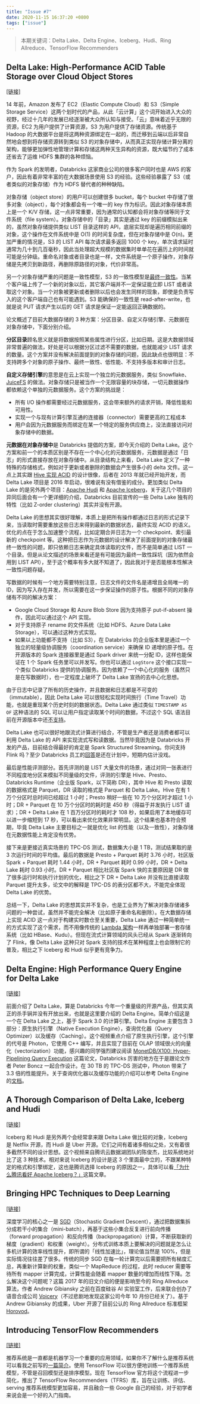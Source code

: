 ```yaml
---
title: "Issue #7"
date: 2020-11-15 16:37:20 +0800
tags: ["issue"]
---
```


> 本期关键词：Delta Lake、Delta Engine、Iceberg、Hudi、Ring Allreduce、TensorFlow Recommenders

<!--truncate-->

## Delta Lake: High-Performance ACID Table Storage over Cloud Object Stores

[[链接]](https://databricks.com/research/delta-lake-high-performance-acid-table-storage-overcloud-object-stores)

14 年前，Amazon 发布了 EC2（Elastic Compute Cloud）和 S3（Simple Storage Service）这两个划时代的产品，从此「云计算」这个词开始进入大众的视野，经过十几年的发展已经逐渐被大众所认知与接受。「云」意味着近乎无限的资源，EC2 为用户提供了计算资源，S3 为用户提供了存储资源。传统基于 Hadoop 的大数据平台是将这两种资源绑定在一起的，而迁移到云端以后非常自然地会想到将存储资源转到类似 S3 的对象存储中，从而真正实现存储计算分离的架构，能够更加弹性地管理计算和存储这两种天生异构的资源，既大幅节约了成本还省去了运维 HDFS 集群的各种烦恼。

作为 Spark 的发明者，Databricks 这家商业公司的很多客户同时也是 AWS 的客户，因此有着非常丰富的在大数据场景使用 S3 的经验。这些经验暴露了 S3（或者类似的对象存储）作为 HDFS 替代者的种种缺陷。

对象存储（object store）的用户可以创建很多 bucket，每个 bucket 中存储了很多对象（object），每个对象都会有一个唯一的 key 作为标识。因此对象存储本质上是一个 K/V 存储，这一点非常重要，因为通常的认知都会将对象存储等同于文件系统（file system）。对象存储中的「目录」其实是通过 key 的前缀模拟出来的，虽然对象存储提供类似 LIST 目录这样的 API，底层实现却是遍历相同前缀的对象，这个操作在文件系统中是 O(1) 的时间复杂度，但在对象存储中是 O(n)。更加严重的情况是，S3 的 LIST API 每次请求最多返回 1000 个 key，单次请求延时通常为几十到几百毫秒，因此当处理超大规模的数据集时单单花在遍历上的时间就可能是分钟级。重命名对象或者目录也是一样，文件系统是一个原子操作，对象存储是先拷贝到新路径，再删除原路径的对象，代价非常高。

另一个对象存储严重的问题是一致性模型，S3 的一致性模型是[最终一致性](https://docs.aws.amazon.com/AmazonS3/latest/dev/Introduction.html#ConsistencyModel)。当某个客户端上传了一个新的对象以后，其它客户端并不一定保证能立即 LIST 或者读取这个对象。当一个对象被更新或者删除以后也会发生同样的现象，即使是负责写入的这个客户端自己也有可能遇到。S3 能确保的一致性是 read-after-write，也就是说 PUT 请求产生以后的 GET 请求是保证一定能返回正确数据的。

论文概述了目前大数据存储的 3 种方案：分区目录、自定义存储引擎、元数据在对象存储中，下面分别介绍。

**分区目录**顾名思义就是将数据按照某些属性进行分区，比如日期。这是大数据领域非常普遍的做法，好处是可以根据分区过滤不需要的数据，也就能减少 LIST 请求的数量。这个方案并没有解决前面提到的对象存储的问题，因此缺点也很明显：不支持跨多个对象的原子操作、最终一致性、低性能、不支持多版本和审计日志。

**自定义存储引擎**的意思是在云上实现一个独立的元数据服务，类似 Snowflake、[JuiceFS](https://juicefs.com) 的做法。对象存储只是被当作一个无限容量的块存储，一切元数据操作都依赖这个单独的元数据服务。这个方案的挑战是：

- 所有 I/O 操作都需要经过元数据服务，这会带来额外的请求开销，降低性能和可用性。
- 实现一个与现有计算引擎互通的连接器（connector）需要更高的工程成本
- 用户会因为元数据服务而绑定在某一个特定的服务供应商上，没法直接访问对象存储中的数据。

**元数据在对象存储中**是 Databricks 提倡的方案，即今天介绍的 Delta Lake。这个方案和前一个的本质区别是不存在一个中心化的元数据服务，元数据是通过「日志」的形式直接存放在对象存储中。从目录结构上来看，Delta Lake 定义了一种特殊的存储格式，例如对于更新或者删除的数据会产生很多小的 delta 文件。这一点上其实跟 [Hive 实现 ACID](https://issues.apache.org/jira/browse/HIVE-5317) 的设计很像，后者在 2013 年就已经开始开发，而 Delta Lake 项目是 2016 年启动，很难说有没有借鉴的成分。更加类似 Delta Lake 的是另外两个项目：[Apache Hudi](https://hudi.apache.org) 和 [Apache Iceberg](https://iceberg.apache.org)，关于这几个项目的异同后面会有一个更详细的介绍，Databricks 目前宣传的一些 Delta Lake 独有的特性（比如 Z-order clustering）其实并没有开源。

Delta Lake 的思想其实很好理解，本质上是把所有操作都通过日志的形式记录下来，当读取时需要重放这些日志来得到最新的数据状态，最终实现 ACID 的语义。优化的点在于怎么加速整个流程，比如定期合并日志为一个 checkpoint、索引最新的 checkpoint 等。这种把日志作为元数据的设计解决了前面提到的对象存储最终一致性的问题，即只依赖日志来确定具体读取的文件，而不是简单通过 LIST 一个目录。但是从论文描述的场景来看还是有可能因为最终一致性踩坑（因为依然会用到 LIST API），至于这个概率有多大就不知道了，因此我对于是否能根本性解决一致性问题存疑。

写数据的时候有一个地方需要特别注意，日志文件的文件名是递增且全局唯一的 ID，因为写入存在并发，所以需要在这一步保证操作的原子性。根据不同的对象存储有不同的解决方案：

- Google Cloud Storage 和 Azure Blob Store 因为支持原子 put-if-absent 操作，因此可以通过这个 API 实现。
- 对于支持原子 rename 的文件系统（比如 HDFS、Azure Data Lake Storage），可以通过这种方式实现。
- 如果以上功能都不支持（比如 S3），在 Databricks 的企业版本里是通过一个独立的轻量级协调服务（coordination service）来确保 ID 递增的原子性。在开源版本的 Spark 连接器里是通过 Spark driver 来统一分配 ID，这样也能保证在 1 个 Spark 任务里可以并发写。你也可以通过 `LogStore` 这个接口实现一个类似 Databricks 提供的协调服务。因为依赖了一个中心化的服务（虽然只是在写数据时），也一定程度上破坏了 Delta Lake 宣扬的去中心化思想。

由于日志中记录了所有的历史操作，并且数据和日志都是不可变的（immutable），因此 Delta Lake 可以很轻松实现时间旅行（Time Travel）功能，也就是重现某个历史时刻的数据状态。Delta Lake 通过类似 `TIMESTAMP AS OF` 这种语法的 SQL 可以让用户指定读取某个时间的数据，不过这个 SQL 语法目前在开源版本中还[不支持](https://github.com/delta-io/delta/issues/128)。

Delta Lake 也可以很好地跟流式计算进行结合，不管是生产者还是消费者都可以利用 Delta Lake 的 API 来实现流式写和读数据。当然毕竟因为是 Databricks 开发的产品，目前结合得最好的肯定是 Spark Structured Streaming。你问支持 Flink 吗？至少 Databricks 员工的[回答](https://github.com/delta-io/delta/issues/156#issuecomment-552503730)是还在计划中，短期内估计没戏。

最后是性能评测部分。首先评测的是 LIST 大量文件的场景，通过对同一张表进行不同程度地分区来模拟不同量级的文件，评测的引擎是 Hive、Presto、Databricks Runtime（企业版 Spark，以下简称 DR），其中 Hive 和 Presto 读取的数据格式是 Parquet，DR 读取的格式是 Parquet 和 Delta Lake。Hive 在有 1 万个分区时总时间已经超过 1 小时；Presto 稍好一些在 10 万个分区时才超过 1 小时；DR + Parquet 在 10 万个分区时的耗时是 450 秒（得益于并发执行 LIST 请求）；DR + Delta Lake 在 1 百万分区时的耗时才 108 秒，如果启用了本地缓存可以进一步缩短到 17 秒，可以看出来优化效果非常明显。这个结果也基本符合预期，毕竟 Delta Lake 主要目标之一就是优化 list 的性能（以及一致性），对象存储在元数据性能上肯定没有优势。

接下来是更接近真实场景的 TPC-DS 测试，数据集大小是 1 TB，测试结果取的是 3 次运行时间的平均值。最后的数据是 Presto + Parquet 耗时 3.76 小时，社区版 Spark + Parquet 耗时 1.44 小时，DR + Parquet 耗时 0.99 小时，DR + Delta Lake 耗时 0.93 小时。DR + Parquet 相比社区版 Spark 快的主要原因是 DR 做了很多运行时和执行计划的优化，相比之下 DR + Delta Lake 并没有比直接读取 Parquet 提升太多，论文中的解释是 TPC-DS 的表分区都不大，不能完全体现 Delta Lake 的优势。

总结一下，Delta Lake 的思想其实并不复杂，也是工业界为了解决对象存储诸多问题的一种尝试，虽然并不能完全解决（比如原子重命名和删除）。在大数据存储上实现 ACID 这一点对于构建实时数仓至关重要，Delta Lake 通过一种简单统一的方式实现了这个需求，而不用像传统的 [Lambda 架构](https://en.wikipedia.org/wiki/Lambda_architecture)一样再单独部署一套存储系统（比如 HBase、Kudu）。但现在流式计算领域的风头已经从 Spark 逐渐转向了 Flink，像 Delta Lake 这种只对 Spark 支持的技术在某种程度上也会限制它的普及，相比之下 Iceberg 和 Hudi 似乎更有竞争力。

## Delta Engine: High Performance Query Engine for Delta Lake

[[链接]](https://www.youtube.com/watch?v=o54YMz8zvCY)

前面介绍了 Delta Lake，算是 Databricks 今年一个重量级的开源产品，但其实真正的杀手锏并没有开放出来，也就是这里要介绍的 Delta Engine。简单介绍这是一个在 Delta Lake 之上，基于 Spark 3.0 的计算引擎。Delta Engine 主要包含 3 部分：原生执行引擎（Native Execution Engine），查询优化器（Query Optimizer）以及缓存（Caching）。这个视频重点介绍了原生执行引擎，这个引擎的代号是 Photon，它使用 C++ 编写，并且实现了目前在 OLAP 领域很火的向量化（vectorization）功能，感兴趣的同学强烈建议阅读 [MonetDB/X100: Hyper-Pipelining Query Execution](http://cidrdb.org/cidr2005/papers/P19.pdf) 这篇论文，Databricks 厉害的地方在于是跟论文作者 Peter Boncz 一起合作设计。在 30 TB 的 TPC-DS 测试中，Photon 带来了 3.3 倍的性能提升。关于查询优化器以及缓存功能的介绍可以参考 Delta Engine 的[文档](https://docs.databricks.com/delta/optimizations/index.html)。

## A Thorough Comparison of Delta Lake, Iceberg and Hudi

[[链接]](https://databricks.com/session_na20/a-thorough-comparison-of-delta-lake-iceberg-and-hudi)

Iceberg 和 Hudi 是另外两个会经常拿来跟 Delta Lake 做比较的对象，Iceberg 是 Netflix 开源，而 Hudi 是 Uber 开源。它们之间有着诸多相似之处，又有着很多截然不同的设计思想。这个视频来自腾讯云数据湖团队的陈俊杰，比较系统地对比了这 3 种技术。相对来说 Iceberg 的设计是这 3 个里面最中立的，不跟某种特定的格式和引擎绑定，这也是腾讯选择 Iceberg 的原因之一，具体可以看[「为什么腾讯看好 Apache Iceberg？」](https://www.infoq.cn/article/59lbbuvcrzlusmdowjbb)这篇文章。

## Bringing HPC Techniques to Deep Learning

[[链接]](https://andrew.gibiansky.com/blog/machine-learning/baidu-allreduce)

深度学习的核心之一是 [SGD](https://en.wikipedia.org/wiki/Stochastic_gradient_descent)（Stochastic Gradient Descent），通过把数据集拆分成若干小的集合（mini-batch），再基于这些小集合反复进行前向传播（forward propagation）和反向传播（backpropagation）计算，不断获取新的梯度（gradient）和权重（weight）。分布式训练本质上要解决的问题就是怎么让多机计算的效率线性提升，即所谓的「线性加速比」，理论值当然是 100%，但是实际情况往往差了很多。传统的同步 SGD 在每一轮计算完以后需要把所有梯度汇总，再重新计算新的权重，类似一个 MapReduce 的过程，此时 reducer 需要等待所有 mapper 计算完成，计算性能会随着 mapper 数量的增加而线性下降。怎么解决这个问题呢？这篇 2017 年的旧文介绍的便是影响至今的 Ring Allreduce 算法，作者 Andrew Gibiansky 之前在百度硅谷 AI 实验室工作，后来联合创办了语音合成公司 [Voicery](https://www.voicery.com)（不过悲剧地发现这家公司今年 10 月份已经关了）。基于 Andrew Gibiansky 的成果，Uber 开源了目前公认的 Ring Allreduce 标准框架 [Horovod](https://github.com/uber/horovod)。

## Introducing TensorFlow Recommenders

[[链接]](https://blog.tensorflow.org/2020/09/introducing-tensorflow-recommenders.html)

推荐系统是一直都是机器学习一个重要的应用领域，如果你不了解什么是推荐系统可以看我之前写的[一篇简介](https://xiaogaozi.me/blog/2020/04/21/how-to-design-a-distributed-index-framework-part-1)。使用 TensorFlow 可以很方便地训练一个推荐系统模型，不管是召回模型还是排序模型。现在 TensorFlow 官方将这个流程进一步简化，推出了 TensorFlow Recommenders（TFRS）库，旨在让训练、评估、serving 推荐系统模型更加容易，并且融合一些 Google 自己的经验，对于初学者来说会是一个好的入门指南。
